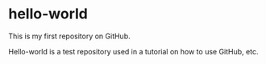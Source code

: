 # hello-world
This is my first repository on GitHub.

Hello-world is a test repository used in a tutorial on how to use GitHub, etc.
